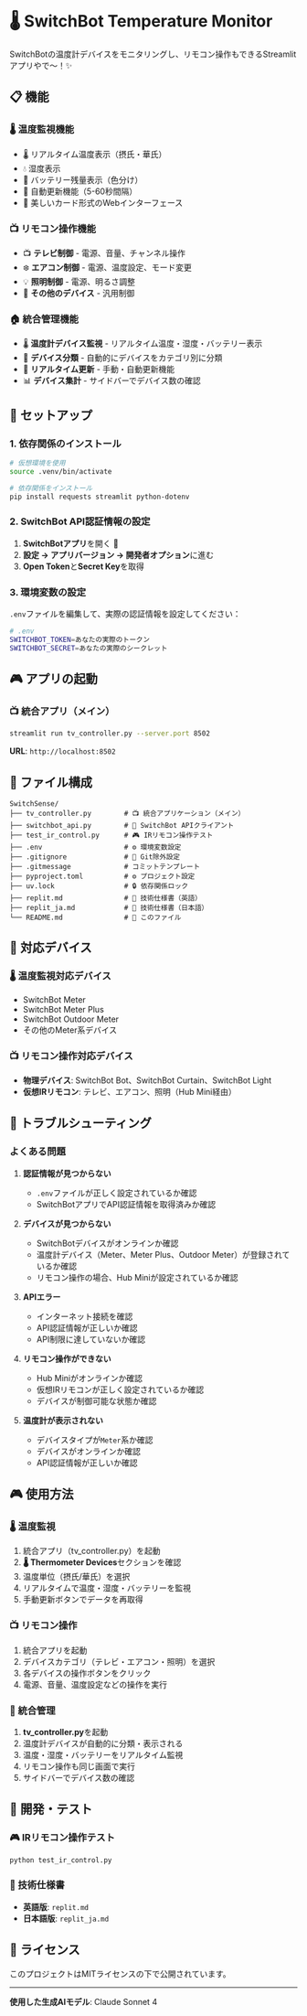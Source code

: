 # 🌡️ SwitchBot Temperature Monitor

SwitchBotの温度計デバイスをモニタリングし、リモコン操作もできるStreamlitアプリやで〜！✨

## 📋 機能

### 🌡️ 温度監視機能
- 🌡️ リアルタイム温度表示（摂氏・華氏）
- 💧 湿度表示
- 🔋 バッテリー残量表示（色分け）
- 🔄 自動更新機能（5-60秒間隔）
- 📱 美しいカード形式のWebインターフェース

### 📺 リモコン操作機能
- 📺 **テレビ制御** - 電源、音量、チャンネル操作
- ❄️ **エアコン制御** - 電源、温度設定、モード変更
- 💡 **照明制御** - 電源、明るさ調整
- 🔧 **その他のデバイス** - 汎用制御

### 🏠 統合管理機能
- 🌡️ **温度計デバイス監視** - リアルタイム温度・湿度・バッテリー表示
- 📱 **デバイス分類** - 自動的にデバイスをカテゴリ別に分類
- 🔄 **リアルタイム更新** - 手動・自動更新機能
- 📊 **デバイス集計** - サイドバーでデバイス数の確認

## 🚀 セットアップ

### 1. 依存関係のインストール

```bash
# 仮想環境を使用
source .venv/bin/activate

# 依存関係をインストール
pip install requests streamlit python-dotenv
```

### 2. SwitchBot API認証情報の設定

1. **SwitchBotアプリ**を開く 📱
2. **設定 → アプリバージョン → 開発者オプション**に進む
3. **Open Token**と**Secret Key**を取得

### 3. 環境変数の設定

`.env`ファイルを編集して、実際の認証情報を設定してください：

```bash
# .env
SWITCHBOT_TOKEN=あなたの実際のトークン
SWITCHBOT_SECRET=あなたの実際のシークレット
```

## 🎮 アプリの起動

### 📺 統合アプリ（メイン）

```bash
streamlit run tv_controller.py --server.port 8502
```

**URL**: `http://localhost:8502`

## 📁 ファイル構成

```
SwitchSense/
├── tv_controller.py        # 📺 統合アプリケーション（メイン）
├── switchbot_api.py        # 🔌 SwitchBot APIクライアント
├── test_ir_control.py      # 🎮 IRリモコン操作テスト
├── .env                    # ⚙️ 環境変数設定
├── .gitignore              # 🚫 Git除外設定
├── .gitmessage             # コミットテンプレート
├── pyproject.toml          # ⚙️ プロジェクト設定
├── uv.lock                 # 🔒 依存関係ロック
├── replit.md               # 📖 技術仕様書（英語）
├── replit_ja.md            # 📖 技術仕様書（日本語）
└── README.md               # 📖 このファイル
```

## 🎯 対応デバイス

### 🌡️ 温度監視対応デバイス
- SwitchBot Meter
- SwitchBot Meter Plus  
- SwitchBot Outdoor Meter
- その他のMeter系デバイス

### 📺 リモコン操作対応デバイス
- **物理デバイス**: SwitchBot Bot、SwitchBot Curtain、SwitchBot Light
- **仮想IRリモコン**: テレビ、エアコン、照明（Hub Mini経由）

## 🔧 トラブルシューティング

### よくある問題

1. **認証情報が見つからない**
   - `.env`ファイルが正しく設定されているか確認
   - SwitchBotアプリでAPI認証情報を取得済みか確認

2. **デバイスが見つからない**
   - SwitchBotデバイスがオンラインか確認
   - 温度計デバイス（Meter、Meter Plus、Outdoor Meter）が登録されているか確認
   - リモコン操作の場合、Hub Miniが設定されているか確認

3. **APIエラー**
   - インターネット接続を確認
   - API認証情報が正しいか確認
   - API制限に達していないか確認

4. **リモコン操作ができない**
   - Hub Miniがオンラインか確認
   - 仮想IRリモコンが正しく設定されているか確認
   - デバイスが制御可能な状態か確認

5. **温度計が表示されない**
   - デバイスタイプが`Meter`系か確認
   - デバイスがオンラインか確認
   - API認証情報が正しいか確認

## 🎮 使用方法

### 🌡️ 温度監視
1. 統合アプリ（tv_controller.py）を起動
2. **🌡️ Thermometer Devices**セクションを確認
3. 温度単位（摂氏/華氏）を選択
4. リアルタイムで温度・湿度・バッテリーを監視
5. 手動更新ボタンでデータを再取得

### 📺 リモコン操作
1. 統合アプリを起動
2. デバイスカテゴリ（テレビ・エアコン・照明）を選択
3. 各デバイスの操作ボタンをクリック
4. 電源、音量、温度設定などの操作を実行

### 📱 統合管理
1. **tv_controller.py**を起動
2. 温度計デバイスが自動的に分類・表示される
3. 温度・湿度・バッテリーをリアルタイム監視
4. リモコン操作も同じ画面で実行
5. サイドバーでデバイス数の確認

## 🔧 開発・テスト

### 🎮 IRリモコン操作テスト

```bash
python test_ir_control.py
```

### 📖 技術仕様書

- **英語版**: `replit.md`
- **日本語版**: `replit_ja.md`

## 📝 ライセンス

このプロジェクトはMITライセンスの下で公開されています。

---

**使用した生成AIモデル**: Claude Sonnet 4 